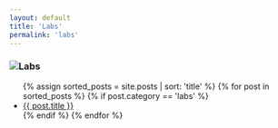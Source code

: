 ```yaml
---
layout: default
title: 'Labs'
permalink: 'labs'
---
```


<h3><img src="{{ site.baseurl }}/assets/notes.png">Labs</h3>
<ul class="notes-list">
  {% assign sorted_posts = site.posts | sort: 'title' %}
  {% for post in sorted_posts %}
    {% if post.category == 'labs' %}
      <li>
        <a href="{{ post.url | relative_url }}">
          {{ post.title }}
        </a>
      </li>
    {% endif %}
  {% endfor %}
</ul>
